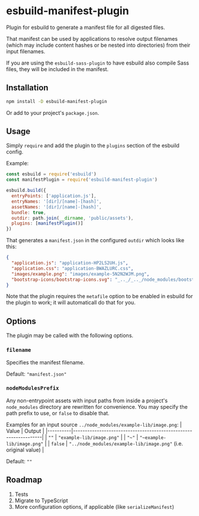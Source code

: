 # esbuild-manifest-plugin

Plugin for esbuild to generate a manifest file for all digested files.

That manifest can be used by applications to resolve output filenames (which may include content hashes or be nested into directories) from their input filenames.

If you are using the `esbuild-sass-plugin` to have esbuild also compile Sass files, they will be included in the manifest.


## Installation

```bash
npm install -D esbuild-manifest-plugin
```

Or add to your project's `package.json`.


## Usage

Simply `require` and add the plugin to the `plugins` section of the esbuild config.

Example:

```js
const esbuild = require('esbuild')
const manifestPlugin = require('esbuild-manifest-plugin')

esbuild.build({
  entryPoints: ['application.js'],
  entryNames: '[dir]/[name]-[hash]',
  assetNames: '[dir]/[name]-[hash]',
  bundle: true,
  outdir: path.join(__dirname, 'public/assets'),
  plugins: [manifestPlugin()]
})
```

That generates a `manifest.json` in the configured `outdir` which looks like this:

```json
{
  "application.js": "application-HP2LS2UH.js",
  "application.css": "application-BWAZLURC.css",
  "images/example.png": "images/example-5N2N2WJM.png",
  "bootstrap-icons/bootstrap-icons.svg": "_.._/_.._/node_modules/bootstrap-icons/bootstrap-icons-UNS4ZK23.svg"
}
```

Note that the plugin requires the `metafile` option to be enabled in esbuild for the plugin to work; it will automaticall do that for you.


## Options

The plugin may be called with the following options.

### `filename`

Specifies the manifest filename.

Default: `"manifest.json"`

### `nodeModulesPrefix`

Any non-entrypoint assets with input paths from inside a project's `node_modules` directory are rewritten for convenience.
You may specify the path prefix to use, or `false` to disable that.

Examples for an input source `../node_modules/example-lib/image.png`:
| Value    | Output                                                          |
|----------|-----------------------------------------------------------------|
| `""`     | `"example-lib/image.png"`                                       |
| `"~"`    | `"~example-lib/image.png"`                                      |
| `false`  | `"../node_modules/example-lib/image.png"` (i.e. original value) |

Default: `""`


## Roadmap

1. Tests
2. Migrate to TypeScript
3. More configuration options, if applicable (like `serializeManifest`)
